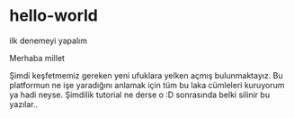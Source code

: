# hello-world
ilk denemeyi yapalım

Merhaba millet 

Şimdi keşfetmemiz gereken yeni ufuklara yelken açmış bulunmaktayız. Bu platformun ne işe yaradığını anlamak için tüm bu laka cümleleri kuruyorum ya hadi neyse. Şimdilik tutorial ne derse o :D sonrasında belki silinir bu yazılar..

